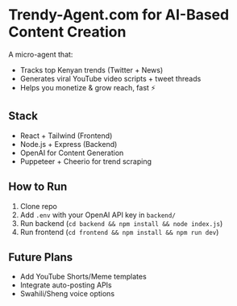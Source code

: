 # Trendy-Agent.com for AI-Based Content Creation

A micro-agent that:
- Tracks top Kenyan trends (Twitter + News)
- Generates viral YouTube video scripts + tweet threads
- Helps you monetize & grow reach, fast ⚡

## Stack
- React + Tailwind (Frontend)
- Node.js + Express (Backend)
- OpenAI for Content Generation
- Puppeteer + Cheerio for trend scraping

## How to Run
1. Clone repo
2. Add `.env` with your OpenAI API key in `backend/`
3. Run backend (`cd backend && npm install && node index.js`)
4. Run frontend (`cd frontend && npm install && npm run dev`)

## Future Plans
- Add YouTube Shorts/Meme templates
- Integrate auto-posting APIs
- Swahili/Sheng voice options
